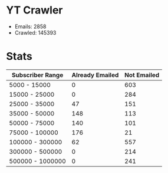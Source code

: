 # YT Crawler
- Emails: 2858
- Crawled: 145393

# Stats
| Subscriber Range  | Already Emailed | Not Emailed |
|-------|-------|-------|
| 5000 - 15000 | 0 | 603 |
| 15000 - 25000 | 0 | 284 |
| 25000 - 35000 | 47 | 151 |
| 35000 - 50000 | 148 | 113 |
| 50000 - 75000 | 140 | 101 |
| 75000 - 100000 | 176 | 21 |
| 100000 - 300000 | 62 | 557 |
| 300000 - 500000 | 0 | 214 |
| 500000 - 1000000 | 0 | 241 |
